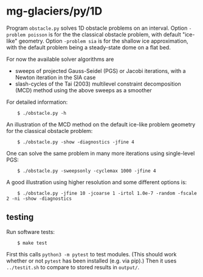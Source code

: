 # mg-glaciers/py/1D

Program `obstacle.py` solves 1D obstacle problems on an interval.  Option `-problem poisson` is for the the classical obstacle problem, with default "ice-like" geometry.  Option `-problem sia` is for the shallow ice approximation, with the default problem being a steady-state dome on a flat bed.

For now the available solver algorithms are

  * sweeps of projected Gauss-Seidel (PGS) or Jacobi iterations, with a Newton iteration in the SIA case
  * slash-cycles of the Tai (2003) multilevel constraint decomposition (MCD) method using the above sweeps as a smoother

For detailed information:

        $ ./obstacle.py -h

An illustration of the MCD method on the default ice-like problem geometry for the classical obstacle problem:

        $ ./obstacle.py -show -diagnostics -jfine 4

One can solve the same problem in many more iterations using single-level PGS:

        $ ./obstacle.py -sweepsonly -cyclemax 1000 -jfine 4

A good illustration using higher resolution and some different options is:

        $ ./obstacle.py -jfine 10 -jcoarse 1 -irtol 1.0e-7 -random -fscale 2 -ni -show -diagnostics

## testing

Run software tests:

        $ make test

First this calls `python3 -m pytest` to test modules.  (This should work whether or not `pytest` has been installed (e.g. via pip).)  Then it uses `../testit.sh` to compare to stored results in `output/`.
